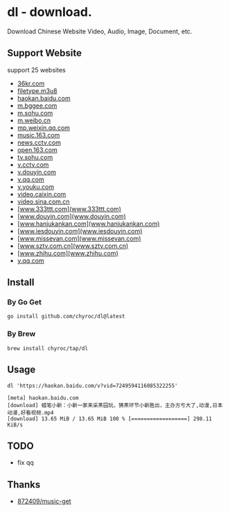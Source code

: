 # dl - download.

Download Chinese Website Video, Audio, Image, Document, etc.

## Support Website

support 25 websites

- [36kr.com](36kr.com)
- [filetype.m3u8](filetype.m3u8)
- [haokan.baidu.com](haokan.baidu.com)
- [m.bggee.com](m.bggee.com)
- [m.sohu.com](m.sohu.com)
- [m.weibo.cn](m.weibo.cn)
- [mp.weixin.qq.com](mp.weixin.qq.com)
- [music.163.com](music.163.com)
- [news.cctv.com](news.cctv.com)
- [open.163.com](open.163.com)
- [tv.sohu.com](tv.sohu.com)
- [v.cctv.com](v.cctv.com)
- [v.douyin.com](v.douyin.com)
- [v.qq.com](v.qq.com)
- [v.youku.com](v.youku.com)
- [video.caixin.com](video.caixin.com)
- [video.sina.com.cn](video.sina.com.cn)
- [www.333ttt.com](www.333ttt.com)
- [www.douyin.com](www.douyin.com)
- [www.hanjukankan.com](www.hanjukankan.com)
- [www.iesdouyin.com](www.iesdouyin.com)
- [www.missevan.com](www.missevan.com)
- [www.sztv.com.cn](www.sztv.com.cn)
- [www.zhihu.com](www.zhihu.com)
- [y.qq.com](y.qq.com)

## Install

### By Go Get

```shell
go install github.com/chyroc/dl@latest
```

### By Brew

```shell
brew install chyroc/tap/dl
```

## Usage

```shell
dl 'https://haokan.baidu.com/v?vid=7249594116085322255'

[meta] haokan.baidu.com
[download] 蜡笔小新：小新一家来采茶园玩，猜茶环节小新胜出，主办方亏大了,动漫,日本动漫,好看视频.mp4
[download] 13.65 MiB / 13.65 MiB 100 % [==================] 298.11 KiB/s
```


## TODO

- fix qq

## Thanks

- [872409/music-get](https://github.com/872409/music-get)